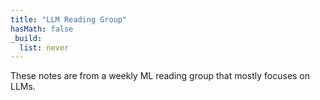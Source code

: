```yaml
---
title: "LLM Reading Group"
hasMath: false
_build:
  list: never
---
```


These notes are from a weekly ML reading group that mostly focuses on LLMs.
